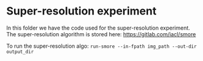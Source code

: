 # Super-resolution experiment

In this folder we have the code used for the super-resolution experiment. The super-resolution algorithm is stored here: https://gitlab.com/iacl/smore

To run the super-resolution algo: `run-smore --in-fpath img_path --out-dir output_dir`

